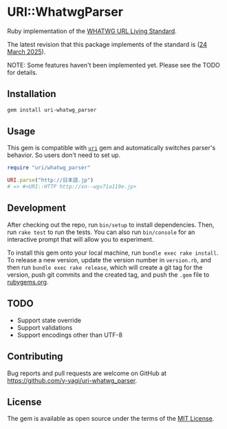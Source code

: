 # URI::WhatwgParser

Ruby implementation of the [WHATWG URL Living Standard](https://url.spec.whatwg.org/).

The latest revision that this package implements of the standard is ([24 March 2025](https://url.spec.whatwg.org/commit-snapshots/cc8b776b89a6d92b5cc74581c8d90450d3c1e762/)).

NOTE: Some features haven't been implemented yet. Please see the TODO for details.

## Installation

```bash
gem install uri-whatwg_parser
```

## Usage

This gem is compatible with [`uri`](https://github.com/ruby/uri) gem and automatically switches parser's behavior. So users don't need to set up.

```ruby
require "uri/whatwg_parser"

URI.parse("http://日本語.jp")
# => #<URI::HTTP http://xn--wgv71a119e.jp>
```

## Development

After checking out the repo, run `bin/setup` to install dependencies. Then, run `rake test` to run the tests. You can also run `bin/console` for an interactive prompt that will allow you to experiment.

To install this gem onto your local machine, run `bundle exec rake install`. To release a new version, update the version number in `version.rb`, and then run `bundle exec rake release`, which will create a git tag for the version, push git commits and the created tag, and push the `.gem` file to [rubygems.org](https://rubygems.org).

## TODO

* Support state override
* Support validations
* Support encodings other than UTF-8

## Contributing

Bug reports and pull requests are welcome on GitHub at https://github.com/y-yagi/uri-whatwg_parser.

## License

The gem is available as open source under the terms of the [MIT License](https://opensource.org/licenses/MIT).
